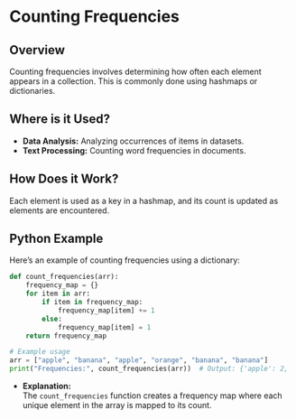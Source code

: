 # **Counting Frequencies**

## **Overview**

Counting frequencies involves determining how often each element appears in a collection. This is commonly done using hashmaps or dictionaries.

## **Where is it Used?**

- **Data Analysis:** Analyzing occurrences of items in datasets.
- **Text Processing:** Counting word frequencies in documents.

## **How Does it Work?**

Each element is used as a key in a hashmap, and its count is updated as elements are encountered.

## **Python Example**

Here’s an example of counting frequencies using a dictionary:

```python
def count_frequencies(arr):
    frequency_map = {}
    for item in arr:
        if item in frequency_map:
            frequency_map[item] += 1
        else:
            frequency_map[item] = 1
    return frequency_map

# Example usage
arr = ["apple", "banana", "apple", "orange", "banana", "banana"]
print("Frequencies:", count_frequencies(arr))  # Output: {'apple': 2, 'banana': 3, 'orange': 1}
```

- **Explanation:**  
  The `count_frequencies` function creates a frequency map where each unique element in the array is mapped to its count.

